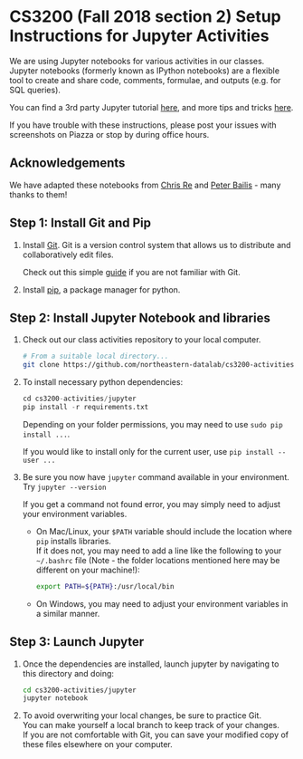 # CS3200 (Fall 2018 section 2) Setup Instructions for Jupyter Activities

We are using Jupyter notebooks for various activities in our classes. Jupyter notebooks (formerly known as IPython notebooks) are a flexible tool to create and share code, comments, formulae, and outputs (e.g. for SQL queries).  

You can find a 3rd party Jupyter tutorial [here](https://www.dataquest.io/blog/jupyter-notebook-tutorial/), and more tips and tricks [here](https://www.dataquest.io/blog/jupyter-notebook-tips-tricks-shortcuts/).  

If you have trouble with these instructions, please post your issues with screenshots on Piazza or stop by during office hours.


## Acknowledgements 
We have adapted these notebooks from [Chris Re](https://cs.stanford.edu/people/chrismre/) and [Peter Bailis](http://www.bailis.org/) - many thanks to them!

## Step 1: Install Git and Pip

1. Install [Git](https://git-scm.com/downloads). Git is a version control system that allows us to distribute and collaboratively edit files.  
 
	Check out this simple [guide](https://rogerdudler.github.io/git-guide/) if you are not familiar with Git.

2. Install [pip](https://pip.pypa.io/en/stable/installing/), a package manager for python.

## Step 2: Install Jupyter Notebook and libraries

1. Check out our class activities repository to your local computer.

	```bash
	# From a suitable local directory...
	git clone https://github.com/northeastern-datalab/cs3200-activities.git
	```

2. To install necessary python dependencies:

	```python
	cd cs3200-activities/jupyter
	pip install -r requirements.txt
	```

	Depending on your folder permissions, you may need to use `sudo pip install ...`.  

	If you would like to install only for the current user, use `pip install --user ...`

3. Be sure you now have `jupyter` command available in your environment. Try `jupyter --version`

	If you get a command not found error, you may simply need to adjust your environment variables.

    * On Mac/Linux, your `$PATH` variable should include the location where `pip` installs libraries.  
    	If it does not, you may need to add a line like the following to your `~/.bashrc` file (Note - the folder locations mentioned here may be different on your machine!):
		```bash
		export PATH=${PATH}:/usr/local/bin
		```

    * On Windows, you may need to adjust your environment variables in a similar manner.

## Step 3: Launch Jupyter

1. Once the dependencies are installed, launch jupyter by navigating to this directory and doing:

	```bash
	cd cs3200-activities/jupyter
	jupyter notebook
	```

2. To avoid overwriting your local changes, be sure to practice Git.  
 You can make yourself a local branch to keep track of your changes.  
 If you are not comfortable with Git, you can save your modified copy of these files elsewhere on your computer.
